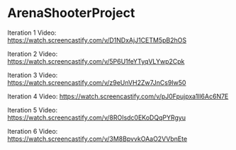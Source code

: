 # ArenaShooterProject

Iteration 1 Video: https://watch.screencastify.com/v/D1NDxAjJ1CETM5pB2hOS

Iteration 2 Video: https://watch.screencastify.com/v/5P6U1feYTyqVLYwp2Cpk

Iteration 3 Video: https://watch.screencastify.com/v/z9eUnVH2Zw7JnCs9Iw50

Iteration 4 Video: https://watch.screencastify.com/v/pJ0Fpujpxa1ll6Ac6N7E

Iteration 5 Video: https://watch.screencastify.com/v/8ROIsdc0EKoDQqPYRgyu

Iteration 6 Video: https://watch.screencastify.com/v/3M8BpvvkOAaO2VVbnEte
